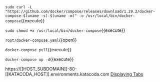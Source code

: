 `sudo curl -L "https://github.com/docker/compose/releases/download/1.29.2/docker-compose-$(uname -s)-$(uname -m)" -o /usr/local/bin/docker-compose`{{execute}}

`sudo chmod +x /usr/local/bin/docker-compose`{{execute}}

`root/docker-compose.yaml`{{open}}

`docker-compose pull`{{execute}}

`docker-compose up -d`{{execute}}

https://[[HOST_SUBDOMAIN]]-80-[[KATACODA_HOST]].environments.katacoda.com
[Displaying Tabs](https://katacoda.com/scenario-examples/scenarios/dashboard-tabs)